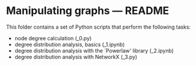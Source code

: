 # Manipulating graphs ― README

This folder contains a set of Python scripts that perform the following tasks:

-   node degree calculation (_0.py)
-   degree distribution analysis, basics (_1.ipynb)
-   degree distribution analysis with the `Powerlaw' library (_2.ipynb)
-   degree distribution analysis with NetworkX (_3.py)

